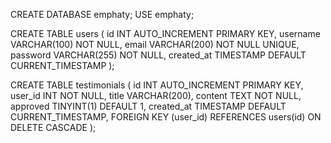 CREATE DATABASE emphaty;
USE emphaty;

CREATE TABLE users (
  id INT AUTO_INCREMENT PRIMARY KEY,
  username VARCHAR(100) NOT NULL,
  email VARCHAR(200) NOT NULL UNIQUE,
  password VARCHAR(255) NOT NULL,
  created_at TIMESTAMP DEFAULT CURRENT_TIMESTAMP
);

CREATE TABLE testimonials (
  id INT AUTO_INCREMENT PRIMARY KEY,
  user_id INT NOT NULL,
  title VARCHAR(200),
  content TEXT NOT NULL,
  approved TINYINT(1) DEFAULT 1,
  created_at TIMESTAMP DEFAULT CURRENT_TIMESTAMP,
  FOREIGN KEY (user_id) REFERENCES users(id) ON DELETE CASCADE
);
